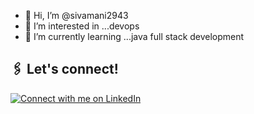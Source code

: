 <!---![](https://raw.githubusercontent.com/elenajp/elenajp/main/me_diving.png)--->
- 👋 Hi, I’m @sivamani2943
- 👀 I’m interested in ...devops
- 🌱 I’m currently learning ...java full stack development
  
## 🖇️ Let's connect!
[![Connect with me on LinkedIn](https://img.shields.io/badge/Connect-%230077B5.svg?logo=linkedin&style=sociallabel=Connect)](https://www.linkedin.com/in/asam-siva-manikanta-reddy-089a61251/)


<!--- 💞️ I’m looking to collaborate on ...
- 📫 How to reach me ...
- 😄 Pronouns: ...
- ⚡ Fun fact: ...--->
<!---[![My Skills](https://skillicons.dev/icons?i=js,html,css,react)](https://skillicons.dev)
<!---
sivamani2943/sivamani2943 is a ✨ special ✨ repository because its `README.md` (this file) appears on your GitHub profile.
You can click the Preview link to take a look at your changes.
--->
